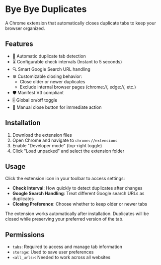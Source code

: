# Bye Bye Duplicates

A Chrome extension that automatically closes duplicate tabs to keep your browser organized.

## Features

- 🚀 Automatic duplicate tab detection
- ⏳ Configurable check intervals (Instant to 5 seconds)
- 🔍 Smart Google Search URL handling
- ⚙️ Customizable closing behavior:
  - Close older or newer duplicates
  - Exclude internal browser pages (chrome://, edge://, etc.)
- 🛡️ Manifest V3 compliant
- 🎚️ Global on/off toggle
- 🎯 Manual close button for immediate action

## Installation

1. Download the extension files
2. Open Chrome and navigate to `chrome://extensions`
3. Enable "Developer mode" (top-right toggle)
4. Click "Load unpacked" and select the extension folder

## Usage

Click the extension icon in your toolbar to access settings:

- **Check Interval**: How quickly to detect duplicates after changes
- **Google Search Handling**: Treat different Google search URLs as duplicates
- **Closing Preference**: Choose whether to keep older or newer tabs

The extension works automatically after installation. Duplicates will be closed while preserving your preferred version of the tab.

## Permissions

- `tabs`: Required to access and manage tab information
- `storage`: Used to save user preferences
- `<all_urls>`: Needed to work across all websites
